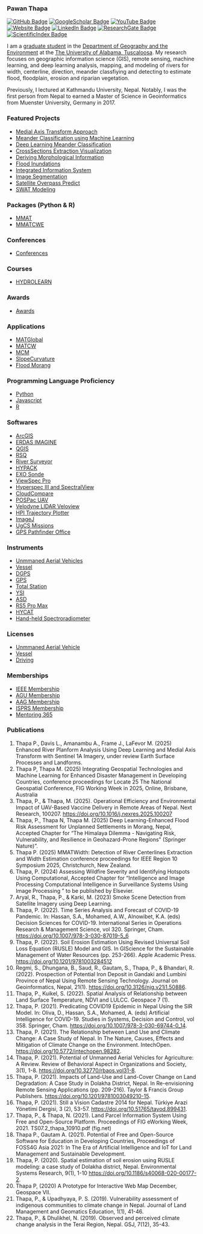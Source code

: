 
### Pawan Thapa

[![GitHub Badge](https://img.shields.io/github/followers/thapawan?style=social)](https://github.com/thapawan?tab=followers)
[![GoogleScholar Badge](https://img.shields.io/badge/Google-Scholar-black)](https://scholar.google.com/citations?user=6U3EubEAAAAJ&hl=en)
[![YouTube Badge](https://img.shields.io/badge/My-YouTube-red)](https://www.youtube.com/channel/UC_vjUMpU3Ca5XcbBVanBCnA)
[![Website Badge](https://img.shields.io/badge/Personal-Website-green)](https://thapawan.github.io/)
[![LinkedIn Badge](https://img.shields.io/badge/My-LinkedIn-blue)](https://www.linkedin.com/in/pawan-thapa-916aa360)
[![ResearchGate Badge](https://img.shields.io/badge/Research-Gate-green)](https://www.researchgate.net/profile/Pawan-Thapa-2)
[![ScientificIndex Badge](https://img.shields.io/badge/AD-ScientificIndex-blue)](https://www.adscientificindex.com/scientist/pawan-thapa/4485523)

I am a [graduate student](https://geography.ua.edu/graduate-student/thapa-pawan/) in the [Department of Geography and the Environment](https://geography.ua.edu/) at the [The University of Alabama, Tuscaloosa](https://www.ua.edu/). My research focuses on geographic information science (GIS), remote sensing, machine learning, and deep learning analysis, mapping, and modeling of rivers for width, centerline, direction, meander classfiying and detecting to estimate flood, floodplain, erosion and riparian vegetation.

Previously, I lectured at Kathmandu University, Nepal. Notably, I was the first person from Nepal to earned a Master of Science in Geoinformatics from Muenster University, Germany in 2017.

### Featured Projects
- [Medial Axis Transform Approach](https://github.com/thapawan/Medial-Axis-Transform)
- [Meander Classification using Machine Learning](https://github.com/thapawan/MeanderClassification)
- [Deep Learning Meander Classification](https://github.com/thapawan/DeepMeander)
- [CrossSections Extraction Visualization](https://github.com/thapawan/CrossSectionsExtractionVisualization)
- [Deriving Morphological Information](https://github.com/thapawan/Deriving-Morphological-Information)
- [Flood Inundations](https://github.com/thapawan/Flood-Inundations)
- [Integrated Information System](https://github.com/thapawan/IntegratedInformationSystem)
- [Image Segmentation](https://github.com/thapawan/ImageSegmentation)
- [Satellite Overpass Predict](https://github.com/thapawan/SatelliteOverpassPredict)
- [SWAT Modeling](https://github.com/thapawan/SWATModeling)

### Packages (Python & R)
- [MMAT](https://github.com/thapawan/rasterMedialAxis/tree/main)
- [MMATCWE](https://github.com/thapawan/raster_medial_axis)

### Conferences
 - [Conferences](https://github.com/thapawan/thapawan/blob/main/Conferences)

### Courses
 - [HYDROLEARN](https://apps.edx.hydrolearn.org/learning/course/course-v1:JacksonStateUniversity_UniversityofAlabama+CE101+2024/home)
   
### Awards
 - [Awards](https://github.com/thapawan/thapawan/blob/main/Awards)

### Applications
- [MATGlobal](https://ee-pawanthapa42.projects.earthengine.app/view/matglobal)
- [MATCW](https://meanderclassify.users.earthengine.app/view/matcw)
- [MCM](https://ee-pawanthapa42.projects.earthengine.app/view/mcw)
- [SlopeCurvature](https://meanderclassify.users.earthengine.app/view/slopecurvature)
- [Flood Morang](https://pawanthapa42.users.earthengine.app/view/flood-morang)
  

### Programming Language Proficiency
- [Python](https://docs.python.org/3/library/idle.html)
- [Javascript](https://developer.mozilla.org/en-US/docs/Web/javascript)
- [R](https://www.youtube.com/watch?v=5R4ZZ7VS3Y4&list=PLlli8a9TMODya3TySdquBTJUt_v50MGpM)
  
### Softwares
- [ArcGIS](https://www.youtube.com/watch?v=RtqLmo3qRuA&t=76s)
- [ERDAS IMAGINE]()
- [QGIS](https://qgis.org/download/)
- [RSQ](https://www.xylem.com/en-us/products--services/analytical-instruments-and-equipment/data-collection-mapping-profiling-survey-systems/acoustic-doppler-profilers-adpadcp/rs5/)
- [River Surveyor](https://hydroacoustics.usgs.gov/movingboat/rslive.shtml)
- [HYPACK](https://www.xylem.com/en-us/brands/hypack/)
- [EXO Sonde](https://www.ysi.com/exo)
- [ViewSpec Pro](http://geoinfo.amu.edu.pl/geoinf/m/spektr/viewspecpro.pdf)
- [Hyperspec III and SpectralView](https://headwallphotonics.com/products/software/hyperspec-iii-and-spectralview/)
- [CloudCompare](https://www.danielgm.net/cc/)
- [POSPac UAV](https://www.applanix.com/products/pospac-uav.htm)
- [Velodyne LIDAR Veloview](https://www.paraview.org/veloview/)
- [HPI Trajectory Plotter](https://www.youtube.com/watch?v=oEms86k9_So)
- [ImageJ](https://imagej.net/ij/download.html)
- [UgCS Missions](https://www.sphengineering.com/flight-planning/ugcs)
- [GPS Pathfinder Office](https://frontierprecision.com/gps-pathfinder-office/)
  
### Instruments 
- [Unmmaned Aerial Vehicles]()
- [Vessel]()
- [DGPS]()
- [GPS]()
- [Total Station]()
- [YSI]()
- [ASD]()
- [RS5 Pro Max]()
- [HYCAT]()
- [Hand-held Spectroradiometer]()
  

### Licenses
- [Unmmaned Aerial Vehicle](https://www.faa.gov/uas/commercial_operators/become_a_drone_pilot?fbclid=IwAR0-STBnQ0JtqnnGlw9yiq2x9YSVCaM-BIyqjOnChk40aIndjBGCLvQEkKg#ech)
- [Vessel](https://www.boat-ed.com/alabama/)
- [Driving](https://www.alea.gov/dps/driver-license/driver-license-information)

### Memberships
- [IEEE Membership](https://drive.google.com/file/d/1OUWu4sbZO7DcAEe1KNVPpnvV5IUXjI0H/view?usp=sharing)
- [AGU Membership](https://www.agu.org/)
- [AAG Membership](https://www.aag.org/)
- [ISPRS Membership](https://github.com/thapawan/thapawan/blob/main/Membership/ISPRS_Thapa_certificate_2025.pdf)
- [Mentoring 365](https://mentoring365.chronus.com/members/14944854)
  
### Publications
 
1)	Thapa P., Davis L., Amanambu A., Frame J., LaFevor M. (2025) Enhanced River Planform Analysis Using Deep Learning and Medial Axis Transform with Sentinel 1A Imagery, under review Earth Surface Processes and Landforms.
2)	Thapa P, Thapa M. (2025) Integrating Geospatial Technologies and Machine Learning for Enhanced Disaster Management in Developing Countries, conference proceedings for Locate 25 The National Geospatial Conference, FIG Working Week in 2025, Online, Brisbane, Australia
3)	Thapa, P., & Thapa, M. (2025). Operational Efficiency and Environmental Impact of UAV-Based Vaccine Delivery in Remote Areas of Nepal. Next Research, 100207. https://doi.org/10.1016/j.nexres.2025.100207
4)	Thapa, P., Thapa N, Thapa M. (2025) Deep Learning-Enhanced Flood Risk Assessment for Unplanned Settlements in Morang, Nepal, Accepted Chapter for “The Himalaya Dilemma - Navigating Risk, Vulnerability, and Resilience in Geohazard-Prone Regions" (Springer Nature)”.
5)	Thapa P. (2025) MMATWidth: Detection of River Centerlines Extraction and Width Estimation conference proceedings for IEEE Region 10 Symposium 2025, Christchurch, New Zealand.
6)	Thapa, P. (2024) Assessing Wildfire Severity and Identifying Hotspots Using Computational, Accepted Chapter for “Intelligence and Image Processing Computational Intelligence in Surveillance Systems Using Image Processing ”  to be published by Elsevier.
7)	Aryal, R., Thapa, P., & Karki, M. (2023) Smoke Scene Detection from Satellite Imagery using Deep Learning.
8)	Thapa, P. (2022). Time Series Analysis and Forecast of COVID-19 Pandemic. In: Hassan, S.A., Mohamed, A.W., Alnowibet, K.A. (eds) Decision Sciences for COVID-19. International Series in Operations Research & Management Science, vol 320. Springer, Cham. https://doi.org/10.1007/978-3-030-87019-5_6
9)	Thapa, P. (2022). Soil Erosion Estimation Using Revised Universal Soil Loss Equation (RUSLE) Model and GIS. In GIScience for the Sustainable Management of Water Resources (pp. 253-266). Apple Academic Press. https://doi.org/10.1201/9781003284512
10)	Regmi, S., Dhungana, B., Saud, R., Gautam, S., Thapa, P., & Bhandari, R. (2022). Prospection of Potential Iron Deposit in Gandaki and Lumbini Province of Nepal Using Remote Sensing Technology. Journal on Geoinformatics, Nepal, 21(1). https://doi.org/10.3126/njg.v21i1.50886.
11)	Thapa, P., Kuikel, S. (2022). Spatial Analysis of Relationship between Land Surface Temperature, NDVI and LULCC. Geospace 7 (1).
12)	Thapa, P. (2021). Predicating COVID19 Epidemic in Nepal Using the SIR Model. In: Oliva, D., Hassan, S.A., Mohamed, A. (eds) Artificial Intelligence for COVID-19. Studies in Systems, Decision and Control, vol 358. Springer, Cham. https://doi.org/10.1007/978-3-030-69744-0_14.
13)	Thapa, P. (2021). The Relationship between Land Use and Climate Change: A Case Study of Nepal. In The Nature, Causes, Effects and Mitigation of Climate Change on the Environment. IntechOpen. https://doi.org/10.5772/intechopen.98282.
14)	Thapa, P. (2021). Potential of Unmanned Aerial Vehicles for Agriculture: A Review. Review of Behavioral Aspect in Organizations and Society, 3(1), 1-8. https://doi.org/10.32770/rbaos.vol31-8.
15)	Thapa, P. (2021). Impacts of Land-Use and Land-Cover Change on Land Degradation: A Case Study in Dolakha District, Nepal. In Re-envisioning Remote Sensing Applications (pp. 209-216). Taylor & Francis Group Publishers. https://doi.org/10.1201/9781003049210-15.
16)	Thapa, P. (2021). Still a Vision Cadastre 2014 for Nepal. Türkiye Arazi Yönetimi Dergisi, 3 (2), 53-57. https://doi.org/10.51765/tayod.899431.
17)	Thapa, P., & Thapa, N. (2021). Land Parcel Information System Using Free and Open-Source Platform. Proceedings of FIG eWorking Week, 2021. TS07.2_thapa_10910.pdf (fig.net)
18)	Thapa P., Gautam A. (2021). Potential of Free and Open-Source Software for Education in Developing Countries, Proceedings of FOSS4G Asia 2021: In The Era of Artificial Intelligence and IoT for Land Management and Sustainable Development.
19)	Thapa, P. (2020). Spatial estimation of soil erosion using RUSLE modeling: a case study of Dolakha district, Nepal. Environmental Systems Research, 9(1), 1-10 https://doi.org/10.1186/s40068-020-00177-2.
20)	Thapa P, (2020) A Prototype for Interactive Web Map December, Geospace VII. 
21)	Thapa, P., & Upadhyaya, P. S. (2019). Vulnerability assessment of indigenous communities to climate change in Nepal. Journal of Land Management and Geomatics Education, 1(1), 41-46.
22)	Thapa, P., & Dhulikhel, N. (2019). Observed and perceived climate change analysis in the Terai Region, Nepal. GSJ, 7(12), 35-43.







